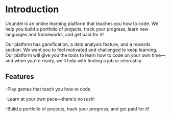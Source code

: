 # Introduction

Udundel is an online learning platform that teaches you how to code. We help you build a portfolio of projects, track your progress, learn new languages and frameworks, and get paid for it!

Our platform has gamification, a data analysis feature, and a rewards section. We want you to feel motivated and challenged to keep learning. Our platform will give you the tools to learn how to code on your own time—and when you're ready, we'll help with finding a job or internship.

## Features

-Play games that teach you how to code

-Learn at your own pace—there's no rush!

-Build a portfolio of projects, track your progress, and get paid for it!

